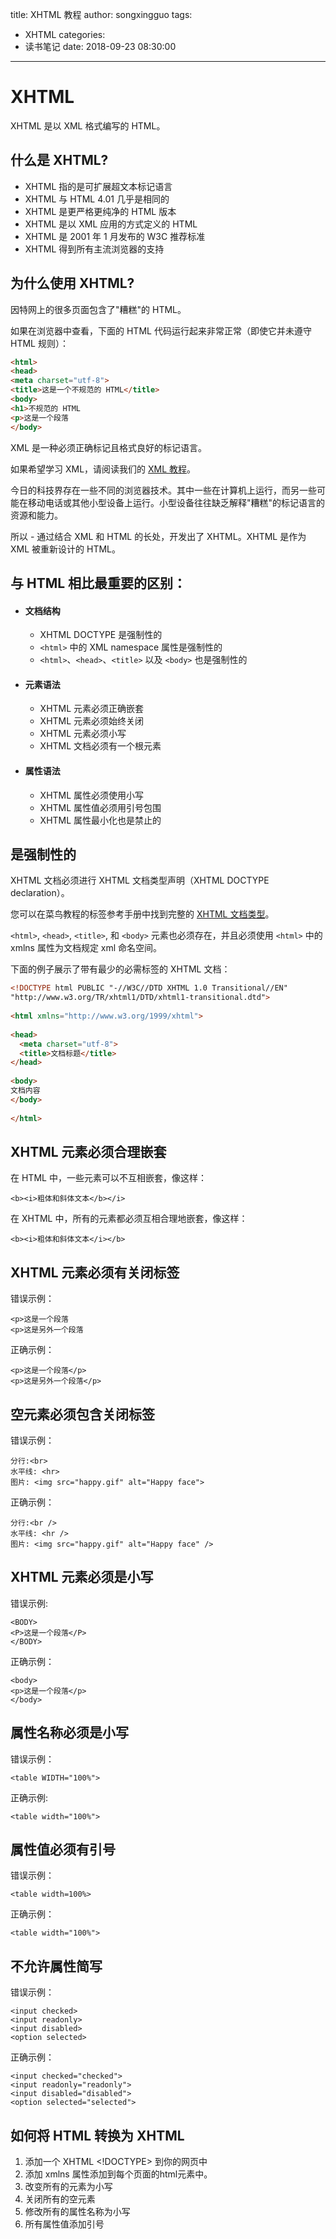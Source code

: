title: XHTML 教程
author: songxingguo
tags:
  - XHTML
categories:
  - 读书笔记
date: 2018-09-23 08:30:00
---
# XHTML

XHTML 是以 XML 格式编写的 HTML。

## 什么是 XHTML?

- XHTML 指的是可扩展超文本标记语言
- XHTML 与 HTML 4.01 几乎是相同的
- XHTML 是更严格更纯净的 HTML 版本
- XHTML 是以 XML 应用的方式定义的 HTML
- XHTML 是 2001 年 1 月发布的 W3C 推荐标准
- XHTML 得到所有主流浏览器的支持

<!-- more -->

## 为什么使用 XHTML?

因特网上的很多页面包含了"糟糕"的 HTML。

如果在浏览器中查看，下面的 HTML 代码运行起来非常正常（即使它并未遵守 HTML 规则）：

```html
<html>
<head>
<meta charset="utf-8">
<title>这是一个不规范的 HTML</title>
<body>
<h1>不规范的 HTML
<p>这是一个段落
</body>
```
XML 是一种必须正确标记且格式良好的标记语言。

如果希望学习 XML，请阅读我们的 [XML 教程](http://www.runoob.com/xml/xml-tutorial.html)。

今日的科技界存在一些不同的浏览器技术。其中一些在计算机上运行，而另一些可能在移动电话或其他小型设备上运行。小型设备往往缺乏解释"糟糕"的标记语言的资源和能力。

所以 - 通过结合 XML 和 HTML 的长处，开发出了 XHTML。XHTML 是作为 XML 被重新设计的 HTML。

## 与 HTML 相比最重要的区别：

- #### 文档结构

  - XHTML DOCTYPE 是强制性的
  - `<html>` 中的 XML namespace 属性是强制性的
  - `<html>`、`<head>`、`<title>` 以及 `<body>` 也是强制性的
  
- #### 元素语法

  - XHTML 元素必须正确嵌套
  - XHTML 元素必须始终关闭
  - XHTML 元素必须小写
  - XHTML 文档必须有一个根元素

- #### 属性语法

  - XHTML 属性必须使用小写
  - XHTML 属性值必须用引号包围
  - XHTML 属性最小化也是禁止的

## <!DOCTYPE ....>是强制性的

XHTML 文档必须进行 XHTML 文档类型声明（XHTML DOCTYPE declaration）。

您可以在菜鸟教程的标签参考手册中找到完整的 [XHTML 文档类型](http://www.runoob.com/tags/tag-doctype.html)。

`<html>`, `<head>`, `<title>`, 和 `<body>` 元素也必须存在，并且必须使用 `<html>` 中的 xmlns 属性为文档规定 xml 命名空间。

下面的例子展示了带有最少的必需标签的 XHTML 文档：

```html
<!DOCTYPE html PUBLIC "-//W3C//DTD XHTML 1.0 Transitional//EN"
"http://www.w3.org/TR/xhtml1/DTD/xhtml1-transitional.dtd">
 
<html xmlns="http://www.w3.org/1999/xhtml">
 
<head>
  <meta charset="utf-8">
  <title>文档标题</title>
</head>
 
<body>
文档内容
</body>
 
</html>
```
##  XHTML 元素必须合理嵌套

在 HTML 中，一些元素可以不互相嵌套，像这样：

```
<b><i>粗体和斜体文本</b></i>
```
在 XHTML 中，所有的元素都必须互相合理地嵌套，像这样：

```
<b><i>粗体和斜体文本</i></b>
```
## XHTML 元素必须有关闭标签

错误示例：

```
<p>这是一个段落
<p>这是另外一个段落
```
正确示例：

```
<p>这是一个段落</p>
<p>这是另外一个段落</p>
```
## 空元素必须包含关闭标签

错误示例：

```
分行:<br>
水平线: <hr>
图片: <img src="happy.gif" alt="Happy face">
```
正确示例：

```
分行:<br />
水平线: <hr />
图片: <img src="happy.gif" alt="Happy face" />
```
## XHTML 元素必须是小写

错误示例:

```
<BODY>
<P>这是一个段落</P>
</BODY>
```
正确示例：

```
<body>
<p>这是一个段落</p>
</body>
```
## 属性名称必须是小写

错误示例：

```
<table WIDTH="100%">
```
正确示例:

```
<table width="100%">
```
## 属性值必须有引号

错误示例：

```
<table width=100%>
```
正确示例：

```
<table width="100%">
```
## 不允许属性简写

错误示例：

```
<input checked>
<input readonly>
<input disabled>
<option selected>
```
正确示例：

```
<input checked="checked">
<input readonly="readonly">
<input disabled="disabled">
<option selected="selected">
```
## 如何将 HTML 转换为 XHTML

1. 添加一个 XHTML <!DOCTYPE> 到你的网页中
2. 添加 xmlns 属性添加到每个页面的html元素中。
3. 改变所有的元素为小写
4. 关闭所有的空元素
5. 修改所有的属性名称为小写
6. 所有属性值添加引号